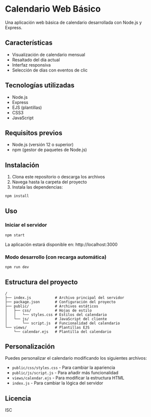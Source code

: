 # Calendario Web Básico

Una aplicación web básica de calendario desarrollada con Node.js y Express.

## Características

- Visualización de calendario mensual
- Resaltado del día actual
- Interfaz responsiva
- Selección de días con eventos de clic

## Tecnologías utilizadas

- Node.js
- Express
- EJS (plantillas)
- CSS3
- JavaScript

## Requisitos previos

- Node.js (versión 12 o superior)
- npm (gestor de paquetes de Node.js)

## Instalación

1. Clona este repositorio o descarga los archivos
2. Navega hasta la carpeta del proyecto
3. Instala las dependencias:

```bash
npm install
```

## Uso

### Iniciar el servidor

```bash
npm start
```

La aplicación estará disponible en: http://localhost:3000

### Modo desarrollo (con recarga automática)

```bash
npm run dev
```

## Estructura del proyecto

```
/
├── index.js           # Archivo principal del servidor
├── package.json       # Configuración del proyecto
├── public/            # Archivos estáticos
│   ├── css/           # Hojas de estilo
│   │   └── styles.css # Estilos del calendario
│   └── js/            # JavaScript del cliente
│       └── script.js  # Funcionalidad del calendario
└── views/             # Plantillas EJS
    └── calendar.ejs   # Plantilla del calendario
```

## Personalización

Puedes personalizar el calendario modificando los siguientes archivos:

- `public/css/styles.css` - Para cambiar la apariencia
- `public/js/script.js` - Para añadir más funcionalidad
- `views/calendar.ejs` - Para modificar la estructura HTML
- `index.js` - Para cambiar la lógica del servidor

## Licencia

ISC